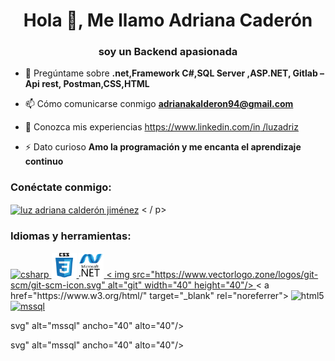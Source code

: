 <h1 align="center">Hola 👋, Me llamo Adriana Caderón</h1>
<h3 align="center">soy un Backend apasionada</h3>

- 💬 Pregúntame sobre **.net,Framework C#,SQL Server ,ASP.NET, Gitlab – Api rest, Postman,CSS,HTML**

- 📫 Cómo comunicarse conmigo **adrianakalderon94@gmail.com**

- 📄 Conozca mis experiencias [https://www.linkedin.com/in /luzadriz](https://www.linkedin.com/in/luzadriz)

- ⚡ Dato curioso **Amo la programación y me encanta el aprendizaje continuo**

<h3 align="left">Conéctate conmigo:</h3 >
<p align="izquierda">
<a href="https://linkedin.com/in/luz adriana calderón jiménez" target="blank"><img align="center" src="https://raw.githubusercontent.com/rahuldkjain/github- perfil-readme-generator/master/src/images/icons/Social/linked-in-alt.svg" alt="luz adriana calderón jiménez" height="30" width="40" /></a> <
/ p>

<h3 align="left">Idiomas y herramientas:</h3>
<p align="left"> <a href="https://www.w3schools.com/cs/" target="_blank" rel="noreferrer"> <img src="https://raw.githubusercontent. com/devicons/devicon/master/icons/csharp/csharp-original.svg" alt="csharp" width="40" height="40"/> </a> <a href="https://www. w3schools.com/css/" target="_blank" rel="noreferrer"> <img src="https://raw.githubusercontent.com/devicons/devicon/master/icons/css3/css3-original-wordmark.svg " alt="css3" width="40" height="40"/> </a> <a href="https://dotnet.microsoft.com/" target="_blank" rel="noreferrer"> <img src="https://raw.githubusercontent.com/devicons/devicon/master/icons/dot-net/dot-net-original-wordmark.svg " alt="dotnet" width="40" height="40"/> </a> <a href="https://git-scm.com/" target="_blank" rel="noreferrer"> < img src="https://www.vectorlogo.zone/logos/git-scm/git-scm-icon.svg" alt="git" width="40" height="40"/> </a> < a href="https://www.w3.org/html/" target="_blank" rel="noreferrer"> <img src="https://raw.githubusercontent.com/devicons/devicon/master/icons /html5/html5-marca denominativa original.svg" alt="html5" width="40" height="40"/> </a> <a href="https://www.microsoft.com/en-us/sql-server" target="_blank " rel="noreferrer"> <img src="https://www.svgrepo.com/show/303229/microsoft-sql-server-logo.svg" alt="mssql" width="40" height="40 "/> </a> </p>svg" alt="mssql" ancho="40" alto="40"/> </a> </p>svg" alt="mssql" ancho="40" alto="40"/> </a> </p>
